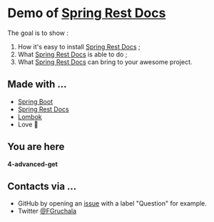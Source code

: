 # Demo of [Spring Rest Docs](https://projects.spring.io/spring-restdocs/)

The goal is to show :
1. How it's easy to install [Spring Rest Docs](https://projects.spring.io/spring-restdocs/) ;
2. What [Spring Rest Docs](https://projects.spring.io/spring-restdocs/) is able to do ;
3. What [Spring Rest Docs](https://projects.spring.io/spring-restdocs/) can bring to your awesome project.

## Made with ...
* [Spring Boot](http://projects.spring.io/spring-boot/)
* [Spring Rest Docs](https://projects.spring.io/spring-restdocs/)
* [Lombok](https://projectlombok.org/)
* Love :sparkling_heart:

## You are here 

**4-advanced-get**

## Contacts via ...
* GitHub by opening an [issue](https://github.com/fgruchala/demo-spring-rest-docs/issues) with a label "Question" for example.
* Twitter [@FGruchala](https://twitter.com/FGruchala)

